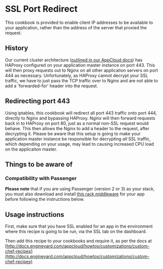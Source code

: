 # SSL Port Redirect 

This cookbook is provided to enable client IP addresses to be available to your application, rather than the address of the server that proxied the request.

## History

Our current cluster architecture ([outlined in our AppCloud docs](http://docs.engineyard.com/appcloud/guides/environments/home#cluster-architechture)) has HAProxy configured on your application master instance on port 443. This will then proxy requests out to Nginx on all other application servers on port 444 as necessary. Unfortunately, as HAProxy cannot decrypt your SSL traffic, we have to just pass the TCP traffic over to Nginx and are not able to add a 'forwarded-for' header into the request.

## Redirecting port 443

Using iptables, this cookbook will redirect all port 443 traffic onto port 444, directly to Nginx and bypassing HAProxy. Nginx will then forward requests back in to HAProxy on port 80, just as a normal non-SSL request would behave. This then allows the Nginx to add a header to the request, after decrypting it.
Please be aware that this setup is going to make your application master instance be responsible for decrypting *all* SSL traffic, which depending on your usage, may lead to causing increased CPU load on the applicaiton master.

## Things to be aware of
### Compatibility with Passenger

**Please note** that if you are using Passenger (version 2 or 3) as your stack, you must also download and install [this rack middleware](https://github.com/tjl2/rack_forwarded_for_override) for your app before following the instructions below.


## Usage instructions

First, make sure that you have SSL enabled for an app in the environment where this recipe is going to be run, via the SSL tab on the dashboard.

Then add this recipe to your cookbooks and require it, as per the docs at [http://docs.engineyard.com/appcloud/howtos/customizations/custom-chef-recipes](http://docs.engineyard.com/appcloud/howtos/customizations/custom-chef-recipes)
